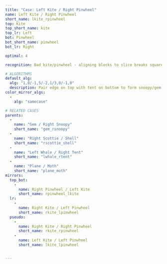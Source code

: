 ```yaml
---
title: "Case: Left Kite / Right Pinwheel"
name: Left Kite / Right Pinwheel
short_name: lkite_rpinwheel
top: Kite
top_short_name: kite
top_lr: Left
bot: Pinwheel
bot_short_name: pinwheel
bot_lr: Right

optimal: 4

recognition: Bad kite/pinwheel - aligning blocks to slice breaks squareshape.

# ALGORITHMS
default_alg:
  alg: "1,0/-1,5/-2,1/3,0/-1,0"
  description: Pair edge on top with tent on bottom to form snoopy/gem.
color_mirror_algs:
  -
    alg: "samecase"

# RELATED CASES
parents:
  -
    name: "Gem / Right Snoopy"
    short_name: "gem_rsnoopy"
  -
    name: "Right Scottie / Shell"
    short_name: "rscottie_shell"
  -
    name: "Left Whale / Right Tent"
    short_name: "lwhale_rtent"
  -
    name: "Plane / Moth"
    short_name: "plane_moth"
mirrors:
  top_bot:
    -
      name: Right Pinwheel / Left Kite
      short_name: rpinwheel_lkite
  lr:
    -
      name: Right Kite / Left Pinwheel
      short_name: rkite_lpinwheel
  pseudo:
    -
      name: Right Kite / Right Pinwheel
      short_name: rkite_rpinwheel
    -
      name: Left Kite / Left Pinwheel
      short_name: lkite_lpinwheel


---
```


